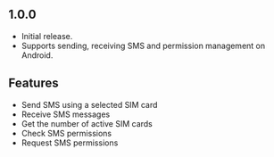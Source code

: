 ## 1.0.0
- Initial release.
- Supports sending, receiving SMS and permission management on Android.
## Features
- Send SMS using a selected SIM card
- Receive SMS messages
- Get the number of active SIM cards
- Check SMS permissions
- Request SMS permissions
